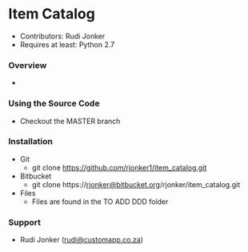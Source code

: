 # Item Catalog #

* Contributors: Rudi Jonker
* Requires at least: Python 2.7

### Overview ###
*	

### Using the Source Code ###

*	Checkout the MASTER branch

### Installation ###

*	Git
	*	git clone https://github.com/rjonker1/item_catalog.git
*	Bitbucket
	*	git clone https://rjonker@bitbucket.org/rjonker/item_catalog.git
*	Files
	*	Files are found in the TO ADD DDD folder

### Support ###

* Rudi Jonker (rudi@customapp.co.za)